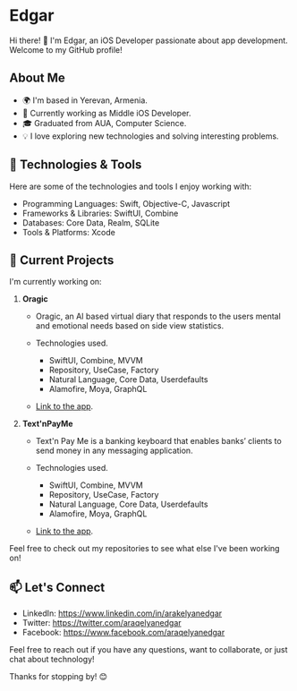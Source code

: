 # Edgar

Hi there! 👋 I'm Edgar, an iOS Developer passionate about app development. Welcome to my GitHub profile!

## About Me

- 🌍 I'm based in Yerevan, Armenia.
- 💼 Currently working as Middle iOS Developer.
- 🎓 Graduated from AUA, Computer Science.
- 💡 I love exploring new technologies and solving interesting problems.

## 🔧 Technologies & Tools

Here are some of the technologies and tools I enjoy working with:

- Programming Languages: Swift, Objective-C, Javascript
- Frameworks & Libraries: SwiftUI, Combine
- Databases: Core Data, Realm, SQLite
- Tools & Platforms: Xcode

## 🌱 Current Projects

I'm currently working on:

1. **Oragic**
   - Oragic, an AI based virtual diary that responds to the users mental
     and emotional needs based on side view statistics.
     
   - Technologies used.
  
      - SwiftUI, Combine, MVVM
      - Repository, UseCase, Factory
      - Natural Language, Core Data, Userdefaults
      - Alamofire, Moya, GraphQL

   - [Link to the app](https://apps.apple.com/am/app/oragic-smart-daily-journal/id1672773867).

2. **Text'nPayMe**
   - Text'n Pay Me is a banking keyboard that enables banks’ clients to
     send money in any messaging application.
     
   - Technologies used.
  
      - SwiftUI, Combine, MVVM
      - Repository, UseCase, Factory
      - Natural Language, Core Data, Userdefaults
      - Alamofire, Moya, GraphQL

   - [Link to the app](https://apps.apple.com/am/app/oragic-smart-daily-journal/id1672773867).

Feel free to check out my repositories to see what else I've been working on!

## 📫 Let's Connect

- LinkedIn: https://www.linkedin.com/in/arakelyanedgar
- Twitter:  https://twitter.com/araqelyanedgar
- Facebook: https://www.facebook.com/araqelyanedgar

Feel free to reach out if you have any questions, want to collaborate, or just chat about technology!

Thanks for stopping by! 😊

